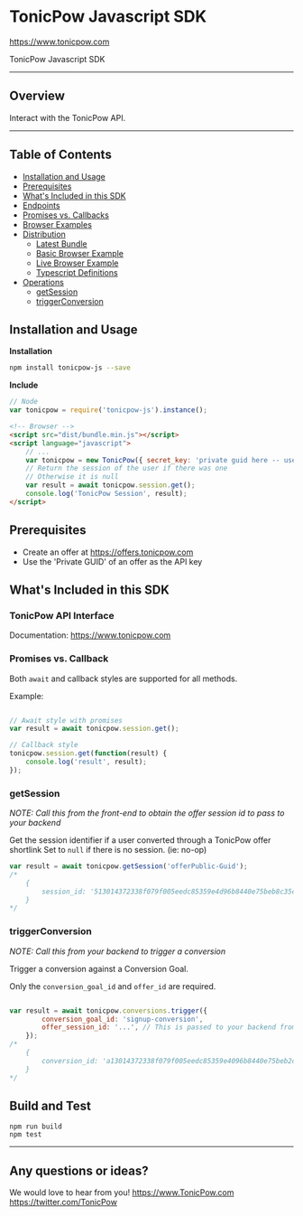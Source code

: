# TonicPow Javascript SDK
https://www.tonicpow.com

TonicPow Javascript SDK

---
## Overview

Interact with the TonicPow API.

---
## Table of Contents
* [Installation and Usage](#installation-and-usage)
* [Prerequisites](#Prerequisites)
* [What's Included in this SDK](#whats-Included-in-this-SDK)
* [Endpoints](#endpoints)
* [Promises vs. Callbacks](#promises-vs-callback)
* [Browser Examples](https://github.com/BitIndex/bitindex-sdk/tree/master/lib/examples)
* [Distribution](https://github.com/BitIndex/bitindex-sdk/tree/master/dist)
    - [Latest Bundle](https://github.com/BitIndex/bitindex-sdk/blob/master/dist/bundle.min.js)
    - [Basic Browser Example](https://github.com/BitIndex/bitindex-sdk/blob/master/dist/basic.html)
    - [Live Browser Example](https://media.bitcoinfiles.org/94dc4e05dc1a1cd87d62e3b1d69b7f0dd15dd7555948849b9ce7e81a9f690993)
    - [Typescript Definitions](https://github.com/BitIndex/bitindex-sdk/blob/master/dist)
* [Operations](#operations)
    - [getSession](#sessions)
    - [triggerConversion](#conversions)

## Installation and Usage

**Installation**
```sh
npm install tonicpow-js --save
```

**Include**
```javascript
// Node
var tonicpow = require('tonicpow-js').instance();
```

```html
<!-- Browser -->
<script src="dist/bundle.min.js"></script>
<script language="javascript">
    // ...
    var tonicpow = new TonicPow({ secret_key: 'private guid here -- use only on backend and not on browser' });
    // Return the session of the user if there was one
    // Otherwise it is null
    var result = await tonicpow.session.get();
    console.log('TonicPow Session', result);
</script>
```

## Prerequisites

- Create an offer at https://offers.tonicpow.com
- Use the 'Private GUID' of an offer as the API key

## What's Included in this SDK

### TonicPow API Interface

Documentation: https://www.tonicpow.com

### Promises vs. Callback

Both `await` and callback styles are supported for all methods.

Example:

```javascript

// Await style with promises
var result = await tonicpow.session.get();

// Callback style
tonicpow.session.get(function(result) {
    console.log('result', result);
});

```

### getSession

*NOTE: Call this from the front-end to obtain the offer session id to pass to your backend*

Get the session identifier if a user converted through a TonicPow offer shortlink
Set to  `null`  if there is no session. (ie: no-op)

```javascript
var result = await tonicpow.getSession('offerPublic-Guid');
/*
    {
        session_id: '513014372338f079f005eedc85359e4d96b8440e75beb8c35c4182e0c19a1a12
    }
*/
```

### triggerConversion

*NOTE: Call this from your backend to trigger a conversion*

Trigger a conversion against a Conversion Goal.

Only the `conversion_goal_id` and `offer_id` are required.

```javascript

var result = await tonicpow.conversions.trigger({
        conversion_goal_id: 'signup-conversion',
        offer_session_id: '...', // This is passed to your backend from your front end from the `tonicpow.getSession` method
    });
/*
    {
        conversion_id: 'a13014372338f079f005eedc85359e4096b8440e75beb2c35c4182e0c19a1a87
    }
*/
```

## Build and Test

```
npm run build
npm test
```

-----------


 ## Any questions or ideas?

 We would love to hear from you!
 https://www.TonicPow.com
 https://twitter.com/TonicPow


